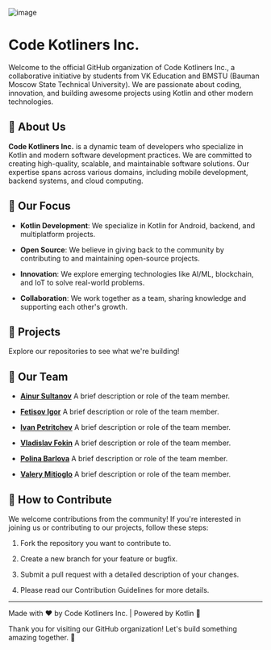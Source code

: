 ![image](https://github.com/user-attachments/assets/2da27d15-477f-473a-94d0-2f7f35a59955)

# Code Kotliners Inc.
Welcome to the official GitHub organization of Code Kotliners Inc., a collaborative initiative by students from VK Education and BMSTU (Bauman Moscow State Technical University). We are passionate about coding, innovation, and building awesome projects using Kotlin and other modern technologies.

## 🚀 About Us

**Code Kotliners Inc.** is a dynamic team of developers who specialize in Kotlin and modern software development practices. We are committed to creating high-quality, scalable, and maintainable software solutions. Our expertise spans across various domains, including mobile development, backend systems, and cloud computing.

## 🌟 Our Focus
- **Kotlin Development**: We specialize in Kotlin for Android, backend, and multiplatform projects.

- **Open Source**: We believe in giving back to the community by contributing to and maintaining open-source projects.

- **Innovation**: We explore emerging technologies like AI/ML, blockchain, and IoT to solve real-world problems.

- **Collaboration**: We work together as a team, sharing knowledge and supporting each other's growth.

## 📂 Projects
Explore our repositories to see what we're building!

## 🚀 Our Team

- **[Ainur Sultanov](https://github.com/yorickyeng)**
  A brief description or role of the team member.

- **[Fetisov Igor](https://github.com/Fetisyony)**
  A brief description or role of the team member.

- **[Ivan Petritchev](https://github.com/IvanCRA)**
  A brief description or role of the team member.

- **[Vladislav Fokin](https://github.com/mareliberum)**
  A brief description or role of the team member.

- **[Polina Barlova](https://github.com/pulkabarlova)**
  A brief description or role of the team member.

- **[Valery Mitioglo](https://github.com/val3rkq)**
  A brief description or role of the team member.

## 🤝 How to Contribute
We welcome contributions from the community! If you're interested in joining us or contributing to our projects, follow these steps:

1. Fork the repository you want to contribute to.

2. Create a new branch for your feature or bugfix.

3. Submit a pull request with a detailed description of your changes.

4. Please read our Contribution Guidelines for more details.

---

Made with ❤️ by Code Kotliners Inc. | Powered by Kotlin 🚀

Thank you for visiting our GitHub organization! Let's build something amazing together. 🚀
